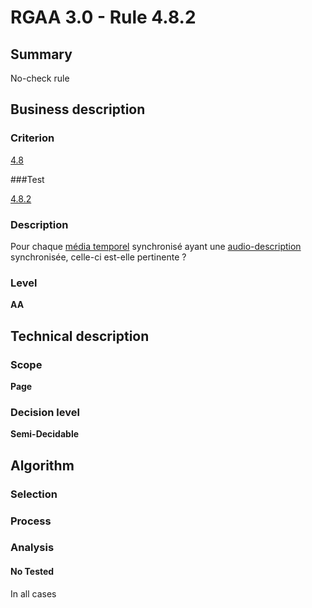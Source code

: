 # RGAA 3.0 -  Rule 4.8.2

## Summary

No-check rule

## Business description

### Criterion

[4.8](http://references.modernisation.gouv.fr/referentiel-technique-0#crit-4-8)

###Test

[4.8.2](http://disic.github.io/rgaa_referentiel_en/RGAA3.0_Criteria_English_version_v1.html#test-4-8-2)

### Description

Pour chaque <a href="http://references.modernisation.gouv.fr/referentiel-technique-0#mMediaTemp">m&eacute;dia temporel</a> synchronis&eacute; ayant une <a href="http://references.modernisation.gouv.fr/referentiel-technique-0#mAudioDesc">audio-description</a> synchronis&eacute;e, celle-ci est-elle pertinente ?

### Level

**AA**

## Technical description

### Scope

**Page**

### Decision level

**Semi-Decidable**

## Algorithm

### Selection

### Process

### Analysis

#### No Tested 

In all cases
